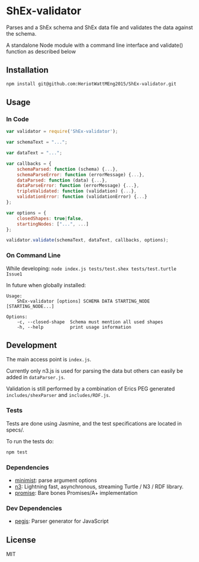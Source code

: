 # ShEx-validator 

Parses and a ShEx schema and ShEx data file and validates the data against the schema.

A standalone Node module with a command line interface and validate() function as described below

## Installation

```sh
npm install git@github.com:HeriotWattMEng2015/ShEx-validator.git
```

## Usage
### In Code
```javascript
var validator = require('ShEx-validator');

var schemaText = "...";

var dataText = "...";

var callbacks = {
    schemaParsed: function (schema) {...},
    schemaParseError: function (errorMessage) {...},
    dataParsed: function (data) {...},
    dataParseError: function (errorMessage) {...},
    tripleValidated: function (validation) {...},
    validationError: function (validationError) {...}
};

var options = {
    closedShapes: true|false,
    startingNodes: ["...", ...]
};

validator.validate(schemaText, dataText, callbacks, options);
```

### On Command Line

While developing: `node index.js tests/test.shex tests/test.turtle Issue1`

In future when globally installed:

<!--- BEGIN USAGE -->
    Usage:
        ShEx-validator [options] SCHEMA DATA STARTING_NODE [STARTING_NODE...]

    Options:
        -c, --closed-shape  Schema must mention all used shapes
        -h, --help          print usage information
<!--- END USAGE -->

## Development

The main access point is `index.js`.

Currently only n3.js is used for parsing the data but others can easily be added in `dataParser.js`.

Validation is still performed by a combination of Erics PEG generated `includes/shexParser` and `includes/RDF.js`.

### Tests
Tests are done using Jasmine, and the test specifications are located in specs/.

To run the tests do: 
```sh
npm test
```
### Dependencies

- [minimist](https://github.com/substack/minimist): parse argument options
- [n3](https://github.com/RubenVerborgh/N3.js): Lightning fast, asynchronous, streaming Turtle / N3 / RDF library.
- [promise](https://github.com/then/promise): Bare bones Promises/A+ implementation

### Dev Dependencies

- [pegjs](https://github.com/dmajda/pegjs): Parser generator for JavaScript

## License

MIT
